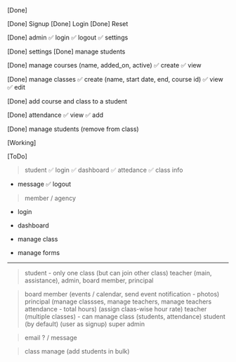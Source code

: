 [Done]

[Done] Signup
[Done] Login
[Done] Reset

[Done] admin
✅ login
✅ logout
✅ settings

[Done] settings
[Done] manage students

[Done] manage courses (name, added_on, active)
✅ create
✅ view

[Done] manage classes
✅ create (name, start date, end, course id)
✅ view
✅ edit

[Done] add course and class to a student

[Done] attendance
✅ view
✅ add

[Done] manage students (remove from class)

[Working]

[ToDo]

> student
✅ login 
✅ dashboard
✅ attedance
✅ class info
- message
✅ logout

> member / agency
- login
- dashboard
- manage class

- manage forms


-----------------------

> student - only one class (but can join other class)
> teacher (main, assistance), admin, board member, principal

> board member (events / calendar, send event notification - photos)
> principal (manage classses, manage teachers, manage teachers attendance - total hours) (assign claas-wise hour rate)
> teacher (multiple classes) - can manage class (students, attendance)
> student (by default) (user as signup)
> super admin

> email ? / message

> class manage (add students in bulk)